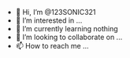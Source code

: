 - 👋 Hi, I’m @123SONIC321
- 👀 I’m interested in ...
- 🌱 I’m currently learning nothing
- 💞️ I’m looking to collaborate on ...
- 📫 How to reach me ...

<!---
123SONIC321/123SONIC321 is a ✨ special ✨ repository because its `README.md` (this file) appears on your GitHub profile.
You can click the Preview link to take a look at your changes.
--->
